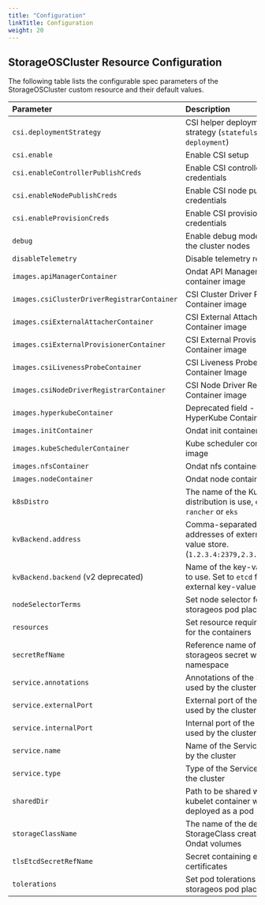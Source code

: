 ```yaml
---
title: "Configuration"
linkTitle: Configuration
weight: 20
---
```


## StorageOSCluster Resource Configuration

The following table lists the configurable spec parameters of the StorageOSCluster custom resource and their default values.

| Parameter                                   | Description                                                                                    | Default
| :----------                                 | :-----------                                                                                   | :-------
| `csi.deploymentStrategy`                    | CSI helper deployment strategy (`statefulset` or `deployment`)                                 | `statefulset`
| `csi.enable`                                | Enable CSI setup                                                                               | `false`
| `csi.enableControllerPublishCreds`          | Enable CSI controller publish credentials                                                      | `false`
| `csi.enableNodePublishCreds`                | Enable CSI node publish credentials                                                            | `false`
| `csi.enableProvisionCreds`                  | Enable CSI provision credentials                                                               | `false`
| `debug`                                     | Enable debug mode for all the cluster nodes                                                    | `false`
| `disableTelemetry`                          | Disable telemetry reports                                                                      | `false`
| `images.apiManagerContainer`                | Ondat API Manager container image                                                          | `storageos/api-manager:v1.0.0`
| `images.csiClusterDriverRegistrarContainer` | CSI Cluster Driver Registrar Container image                                                   | `quay.io/k8scsi/csi-cluster-driver-registrar:v1.0.1`
| `images.csiExternalAttacherContainer`       | CSI External Attacher Container image                                                          | `quay.io/k8scsi/csi-attacher:v1.0.1`
| `images.csiExternalProvisionerContainer`    | CSI External Provisioner Container image                                                       | `storageos/csi-provisioner:v1.0.1`
| `ìmages.csiLivenessProbeContainer`          | CSI Liveness Probe Container Image                                                             | `quay.io/k8scsi/livenessprobe:v1.0.1`
| `images.csiNodeDriverRegistrarContainer`    | CSI Node Driver Registrar Container image                                                      | `quay.io/k8scsi/csi-node-driver-registrar:v1.0.1`
| `images.hyperkubeContainer`                 | Deprecated field - HyperKube Container image                                                   | Default dependent on Scheduler version
| `images.initContainer`                      | Ondat init container image                                                                 | `storageos/init:2.1.0`
| `images.kubeSchedulerContainer`             | Kube scheduler container image                                                                 | Default dependent on Scheduler version
| `images.nfsContainer`                       | Ondat nfs container image                                                                  | `storageos/nfs:1.0.0`
| `images.nodeContainer`                      | Ondat node container image                                                                 | `storageos/node:v2.7.0`
| `k8sDistro`                                 | The name of the Kubernetes distribution is use, e.g. `rancher` or `eks`                        |
| `kvBackend.address`                         | Comma-separated list of addresses of external key-value store. (`1.2.3.4:2379,2.3.4.5:2379`)   |
| `kvBackend.backend` (v2 deprecated)         | Name of the key-value store to use. Set to `etcd` for external key-value store.                | `embedded`
| `nodeSelectorTerms`                         | Set node selector for storageos pod placement                                                  |
| `resources`                                 | Set resource requirements for the containers                                                   |
| `secretRefName`                             | Reference name of storageos secret within the namespace                                                            |
| `service.annotations`                       | Annotations of the Service used by the cluster                                                 |
| `service.externalPort`                      | External port of the Service used by the cluster                                               | `5705`
| `service.internalPort`                      | Internal port of the Service used by the cluster                                               | `5705`
| `service.name`                              | Name of the Service used by the cluster                                                        | `storageos`
| `service.type`                              | Type of the Service used by the cluster                                                        | `ClusterIP`
| `sharedDir`                                 | Path to be shared with kubelet container when deployed as a pod                                | `/var/lib/kubelet/plugins/kubernetes.io~storageos`
| `storageClassName`                          | The name of the default StorageClass created for Ondat volumes                             | `storageos`
| `tlsEtcdSecretRefName`                      | Secret containing etcd client certificates                                                     |
| `tolerations`                               | Set pod tolerations for storageos pod placement                                                |
